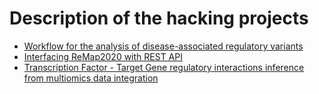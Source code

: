 # Description of the hacking projects

- [Workflow for the analysis of disease-associated regulatory variants](workflow_disease-associated-rSNPs/) 
- [Interfacing ReMap2020 with REST API](interfacing_ReMap/) 
- [Transcription Factor - Target Gene regulatory interactions inference from multiomics data integration](multiomics-integration-TFTG-inference/)
